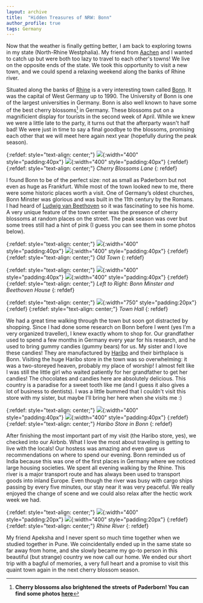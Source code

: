 ```yaml
---
layout: archive
title:  "Hidden Treasures of NRW: Bonn"
author_profile: true
tags: Germany
---
```


Now that the weather is finally getting better, I am back to exploring towns in my state (North-Rhine Westphalia). My friend from [Aachen](https://mugdhak30.github.io/Hidden-Treasures-Of-NRW-Aachen/) and I wanted to catch up but were both too lazy to travel to each other's towns! We live on the opposite ends of the state. We took this opportunity to visit a new town, and we could spend a relaxing weekend along the banks of Rhine river.

Situated along the banks of [Rhine](https://en.wikipedia.org/wiki/Rhine) is a very interesting town called [Bonn](https://en.wikipedia.org/wiki/Bonn). It was the capital of West Germany up to 1990. The University of Bonn is one of the largest universities in Germany. Bonn is also well known to have some of the best cherry blossoms[^1] in Germany. These blossoms put on a magnificient display for tourists in the second week of April. While we knew we were a little late to the party, it turns out that the afterparty wasn't half bad! We were just in time to say a final goodbye to the blossoms, promising each other that we will meet here again next year (hopefully during the peak season). 

{:refdef: style="text-align: center;"}
![](/images/Bonn7.jpg){:width="400" style="padding:40px"}
![](/images/Bonn9.jpg){:width="400" style="padding:40px"}
{:refdef}
{:refdef: style="text-align: center;"}
*Cherry Blossoms Lane*
{: refdef}

I found Bonn to be of the perfect size: not as small as Paderborn but not even as huge as Frankfurt. While most of the town looked new to me, there were some historic places worth a visit. One of Germany’s oldest churches, Bonn Minster was glorious and was built in the 11th century by the Romans. I had heard of [Ludwig van Beethoven](https://en.wikipedia.org/wiki/Ludwig_van_Beethoven) so it was fascinating to see his home. A very unique feature of the town center was the presence of cherry blossoms at random places on the street. The peak season was over but some trees still had a hint of pink (I guess you can see them in some photos below).  


{:refdef: style="text-align: center;"}
![](/images/Bonn3.jpg){:width="400" style="padding:40px"}
![](/images/Bonn6.jpg){:width="400" style="padding:40px"}
{:refdef}
{:refdef: style="text-align: center;"}
*Old Town*
{: refdef}

{:refdef: style="text-align: center;"}
![](/images/Bonn5.jpg){:width="400" style="padding:40px"}
![](/images/Bonn8.jpg){:width="400" style="padding:40px"}
{:refdef}
{:refdef: style="text-align: center;"}
*Left to Right: Bonn Minster and Beethoven House*
{: refdef}

{:refdef: style="text-align: center;"}
![](/images/Bonn4.jpg){:width="750" style="padding:20px"}
{:refdef}
{:refdef: style="text-align: center;"}
*Town Hall*
{: refdef}

We had a great time walking through the town but soon got distracted by shopping. Since I had done some research on Bonn before I went (yes I'm a very organized traveller), I knew exactly whom to shop for. Our grandfather used to spend a few months in Germany every year for his research, and he used to bring gummy candies (gummy bears) for us. My sister and I love these candies! They are manufactured by [Haribo](https://en.wikipedia.org/wiki/Haribo) and their birthplace is Bonn. Visiting the huge Haribo store in the town was so overwhelming: it was a two-storeyed heaven, probably my place of worship! I almost felt like I was still the little girl who waited patiently for her grandfather to get her candies! The chocolates and candies here are absolutely delicious. This country is a paradise for a sweet tooth like me (and I guess it also gives a lot of business to dentists). I was a little bummed that I couldn't visit this store with my sister, but maybe I'll bring her here when she visits me :)

{:refdef: style="text-align: center;"}
![](/images/Bonn1.jpg){:width="400" style="padding:40px"}
![](/images/Bonn2.jpg){:width="400" style="padding:40px"}
{:refdef}
{:refdef: style="text-align: center;"}
*Haribo Store in Bonn*
{: refdef}

After finishing the most important part of my visit (the Haribo store, yes), we checked into our Airbnb. What I love the most about traveling is getting to live with the locals! Our hostess was amazing and even gave us recommendations on where to spend our evening. Bonn reminded us of India because this was one of the first places in Germany where we noticed large housing societies. We spent all evening walking by the Rhine. This river is a major transport route and has always been used to transport goods into inland Europe. Even though the river was busy with cargo ships passing by every five minutes, our stay near it was very peaceful. We really enjoyed the change of scene and we could also relax after the hectic work week we had. 

{:refdef: style="text-align: center;"}
![](/images/Bonn10.jpg){:width="400" style="padding:20px"}
![](/images/Bonn11.jpg){:width="400" style="padding:20px"}
{:refdef}
{:refdef: style="text-align: center;"}
*Rhine River*
{: refdef}

My friend Apeksha and I never spent so much time together when we studied together in Pune. We coincidentally ended up in the same state so far away from home, and she slowly became my go-to person in this beautiful (but strange) country we now call our home. We ended our short trip with a bagful of memories, a very full heart and a promise to visit this quaint town again in the next cherry blossom season.

[^1]: **Cherry blossoms also brightened the streets of Paderborn! You can find some photos [here](https://mugdhak30.github.io/photos_of_paderborn/)**